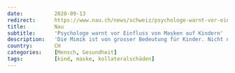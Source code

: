 ```yaml
---
date:          2020-09-13
redirect:      https://www.nau.ch/news/schweiz/psychologe-warnt-vor-einfluss-von-masken-auf-kindern-65777903
title:         Nau
subtitle:      'Psychologe warnt vor Einfluss von Masken auf Kindern'
description:   'Die Mimik ist von grosser Bedeutung für Kinder. Nicht nur Botox, auch die Maskenpflicht kann einen negativen Einfluss auf die Jüngsten unter uns haben.'
country:       CH
categories:    [Mensch, Gesundheit]
tags:          [kind, maske, kollateralschäden]
---
```

